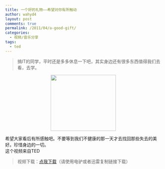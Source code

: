 ```yaml
---
title: 一个好的礼物——希望对你有所触动
author: wahyd4
layout: post
comments: true
permalink: /2011/04/a-good-gift/
categories:
  - 视频/音乐分享
tags:
  - ted
---
```

> 搞IT的同学，平时还是多多休息一下吧，其实身边还有很多东西值得我们去看，去学。

<p style="text-align: center;">
  <a href="/images/2011/04/gift11.jpg"><img class="size-full wp-image-1584 aligncenter" title="gift11" src="/images/2011/04/gift11.jpg" alt="" width="210" height="181" /></a>
</p>

希望大家看后有所感触吧。不要等到我们不健康的那一天才去找回那些失去的美好。珍惜身边的一切。  
这个视频来自TED  


> 视频下载：<a href="ed2k://|file|TED%E6%BC%94%E8%AE%B2%E9%9B%86.2010.02.%E4%B8%9D%E5%BE%B7%E8%8C%9C%C2%B7%E5%85%8B%E8%8E%B1%E9%BB%98%EF%BC%9A%E6%88%91%E5%BE%97%E8%BF%87%E7%9A%84%E6%9C%80%E5%A5%BD%E7%A4%BC%E7%89%A9.Stacey.Kramer.The.Best.Gift.I.Ever.Survived.Chi_Eng.720X396-YYeTs%E4%BA%BA%E4%BA%BA%E5%BD%B1%E8%A7%86%E5%88%B6%E4%BD%9C.rmvb|13866636|D718486913808798FEF1E71E2CE481C1|/|/" target="_blank">点我下载</a>（请使用电驴或者迅雷复制链接下载）
